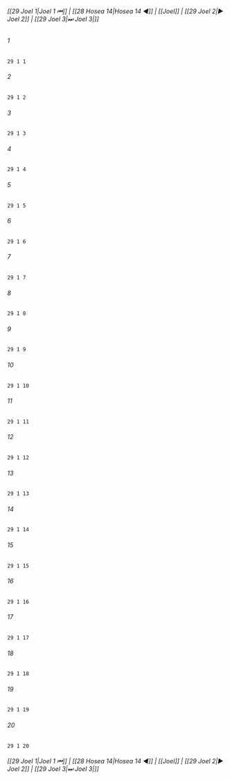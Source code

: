 
###### [[29 Joel 1|Joel 1 ⏮]] | [[28 Hosea 14|Hosea 14 ◀]] | [[Joel]] | [[29 Joel 2|▶ Joel 2]] | [[29 Joel 3|⏭ Joel 3|]]

###### 1
``` verse
29 1 1 
```
###### 2
``` verse
29 1 2 
```
###### 3
``` verse
29 1 3 
```
###### 4
``` verse
29 1 4 
```
###### 5
``` verse
29 1 5 
```
###### 6
``` verse
29 1 6 
```
###### 7
``` verse
29 1 7 
```
###### 8
``` verse
29 1 8 
```
###### 9
``` verse
29 1 9 
```
###### 10
``` verse
29 1 10 
```
###### 11
``` verse
29 1 11 
```
###### 12
``` verse
29 1 12 
```
###### 13
``` verse
29 1 13 
```
###### 14
``` verse
29 1 14 
```
###### 15
``` verse
29 1 15 
```
###### 16
``` verse
29 1 16 
```
###### 17
``` verse
29 1 17 
```
###### 18
``` verse
29 1 18 
```
###### 19
``` verse
29 1 19 
```
###### 20
``` verse
29 1 20 
```

###### [[29 Joel 1|Joel 1 ⏮]] | [[28 Hosea 14|Hosea 14 ◀]] | [[Joel]] | [[29 Joel 2|▶ Joel 2]] | [[29 Joel 3|⏭ Joel 3|]]

